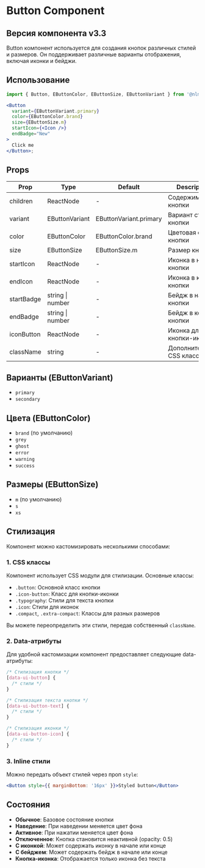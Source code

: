 # Button Component

## Версия компонента v3.3

Button компонент используется для создания кнопок различных стилей и размеров. Он поддерживает различные варианты отображения, включая иконки и бейджи.

## Использование

```jsx
import { Button, EButtonColor, EButtonSize, EButtonVariant } from '@nlmk/ds-2.0';

<Button
  variant={EButtonVariant.primary}
  color={EButtonColor.brand}
  size={EButtonSize.m}
  startIcon={<Icon />}
  endBadge="New"
>
  Click me
</Button>;
```

## Props

| Prop       | Type             | Default                | Description              |
| ---------- | ---------------- | ---------------------- | ------------------------ |
| children   | ReactNode        | -                      | Содержимое кнопки        |
| variant    | EButtonVariant   | EButtonVariant.primary | Вариант стиля кнопки     |
| color      | EButtonColor     | EButtonColor.brand     | Цветовая схема кнопки    |
| size       | EButtonSize      | EButtonSize.m          | Размер кнопки            |
| startIcon  | ReactNode        | -                      | Иконка в начале кнопки   |
| endIcon    | ReactNode        | -                      | Иконка в конце кнопки    |
| startBadge | string \| number | -                      | Бейдж в начале кнопки    |
| endBadge   | string \| number | -                      | Бейдж в конце кнопки     |
| iconButton | ReactNode        | -                      | Иконка для кнопки-иконки |
| className  | string           | -                      | Дополнительный CSS класс |

## Варианты (EButtonVariant)

- `primary`
- `secondary`

## Цвета (EButtonColor)

- `brand` (по умолчанию)
- `grey`
- `ghost`
- `error`
- `warning`
- `success`

## Размеры (EButtonSize)

- `m` (по умолчанию)
- `s`
- `xs`

## Стилизация

Компонент можно кастомизировать несколькими способами:

### 1. CSS классы

Компонент использует CSS модули для стилизации. Основные классы:

- `.button`: Основной класс кнопки
- `.icon-button`: Класс для кнопки-иконки
- `.typography`: Стили для текста кнопки
- `.icon`: Стили для иконок
- `.compact`, `.extra-compact`: Классы для разных размеров

Вы можете переопределить эти стили, передав собственный `className`.

### 2. Data-атрибуты

Для удобной кастомизации компонент предоставляет следующие data-атрибуты:

```css
/* Стилизация кнопки */
[data-ui-button] {
  /* стили */
}

/* Стилизация текста кнопки */
[data-ui-button-text] {
  /* стили */
}

/* Стилизация иконки */
[data-ui-button-icon] {
  /* стили */
}
```

### 3. Inline стили

Можно передать объект стилей через проп `style`:

```jsx
<Button style={{ marginBottom: '16px' }}>Styled button</Button>
```

## Состояния

- **Обычное**: Базовое состояние кнопки
- **Наведение**: При наведении меняется цвет фона
- **Активное**: При нажатии меняется цвет фона
- **Отключенное**: Кнопка становится неактивной (opacity: 0.5)
- **С иконкой**: Может содержать иконку в начале или конце
- **С бейджем**: Может содержать бейдж в начале или конце
- **Кнопка-иконка**: Отображается только иконка без текста
